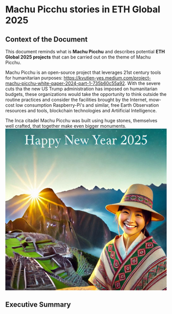 # Machu Picchu stories in ETH Global 2025
## Context of the Document
This document reminds what is **Machu Picchu** and describes potential **ETH Global 2025 projects** that can be carried out on the theme of Machu Picchu.

Machu Picchu is an open-source project that leverages 21st century tools for humanitarian purposes: https://kvutien-yes.medium.com/project-machu-picchu-white-paper-2024-part-1-735b60c55a92. With the severe cuts tha the new US Trump administration has imposed on humanitarian budgets, these organizations would take the opportunity to think outside the routine practices and consider the facilities brought by the Internet, mow-cost low consumption Raspberry-Pi's and similar, free Earth Observation resources and tools, blockchain technologies and Artiificial Intelligence.

The Inca citadel Machu Picchu was built using huge stones, themselves well crafted, that together make even bigger monuments.
![Git basics](./images/0-Machu_Picchu-2025.jpg)

## Executive Summary
